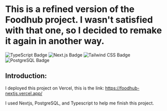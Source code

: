 # This is a refined version of the Foodhub project. I wasn't satisfied with that one, so I decided to remake it again in another way.

<p>
  <img alt="TypeScript Badge" longdesc="Supports TypeScript" src="https://img.shields.io/badge/TypeScript-3178C6?style=for-the-badge&logo=typescript&logoColor=white" />

  <img alt="Next.js Badge" longdesc="Supports Next.js" src="https://img.shields.io/badge/Next.js-000000?style=for-the-badge&logo=next.js&logoColor=white" />

  <img alt="Tailwind CSS Badge" longdesc="Supports Tailwind CSS" src="https://img.shields.io/badge/Tailwind%20CSS-38B2AC?style=for-the-badge&logo=tailwindcss&logoColor=white" />

  <img alt="PostgreSQL Badge" longdesc="Supports Expo iOS" src="https://img.shields.io/badge/PostgreSQL-316192?style=for-the-badge&logo=postgresql&logoColor=white" />
   
</p>

## Introduction:
I deployed this project on Vercel, this is the link: https://foodhub-nextjs.vercel.app/

I used Nextjs, PostgreSQL, and Typescript to help me finish this project.
